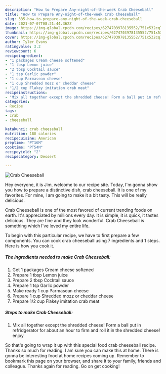 ```yaml
---
description: "How to Prepare Any-night-of-the-week Crab Cheeseball"
title: "How to Prepare Any-night-of-the-week Crab Cheeseball"
slug: 335-how-to-prepare-any-night-of-the-week-crab-cheeseball
date: 2021-07-07T08:21:44.362Z
image: https://img-global.cpcdn.com/recipes/6274703978135552/751x532cq70/crab-cheeseball-recipe-main-photo.jpg
thumbnail: https://img-global.cpcdn.com/recipes/6274703978135552/751x532cq70/crab-cheeseball-recipe-main-photo.jpg
cover: https://img-global.cpcdn.com/recipes/6274703978135552/751x532cq70/crab-cheeseball-recipe-main-photo.jpg
author: Tyler Evans
ratingvalue: 3.2
reviewcount: 6
recipeingredient:
- "1 packages Cream cheese softened"
- "1 tbsp Lemon juice"
- "2 tbsp Cocktail sauce"
- "1 tsp Garlic powder"
- "1 cup Parmasean cheese"
- "1 cup Shredded mozz or cheddar cheese"
- "1/2 cup Flakey imitation crab meat"
recipeinstructions:
- "Mix all together except the shredded cheese! Form a ball put in refridgerator for about an hour to firm and roll it in the shredded cheese! enjoy"
categories:
- Recipe
tags:
- crab
- cheeseball

katakunci: crab cheeseball 
nutrition: 188 calories
recipecuisine: American
preptime: "PT16M"
cooktime: "PT54M"
recipeyield: "2"
recipecategory: Dessert

---
```



![Crab Cheeseball](https://img-global.cpcdn.com/recipes/6274703978135552/751x532cq70/crab-cheeseball-recipe-main-photo.jpg)

Hey everyone, it is Jim, welcome to our recipe site. Today, I'm gonna show you how to prepare a distinctive dish, crab cheeseball. It is one of my favorites. For mine, I am going to make it a bit tasty. This will be really delicious.



Crab Cheeseball is one of the most favored of current trending foods on earth. It's appreciated by millions every day. It is simple, it is quick, it tastes delicious. They are fine and they look wonderful. Crab Cheeseball is something which I've loved my entire life.


To begin with this particular recipe, we have to first prepare a few components. You can cook crab cheeseball using 7 ingredients and 1 steps. Here is how you cook it.

<!--inarticleads1-->

##### The ingredients needed to make Crab Cheeseball:

1. Get 1 packages Cream cheese softened
1. Prepare 1 tbsp Lemon juice
1. Prepare 2 tbsp Cocktail sauce
1. Prepare 1 tsp Garlic powder
1. Make ready 1 cup Parmasean cheese
1. Prepare 1 cup Shredded mozz or cheddar cheese
1. Prepare 1/2 cup Flakey imitation crab meat




<!--inarticleads2-->

##### Steps to make Crab Cheeseball:

1. Mix all together except the shredded cheese! Form a ball put in refridgerator for about an hour to firm and roll it in the shredded cheese! enjoy




So that's going to wrap it up with this special food crab cheeseball recipe. Thanks so much for reading. I am sure you can make this at home. There is gonna be interesting food at home recipes coming up. Remember to bookmark this page on your browser, and share it to your family, friends and colleague. Thanks again for reading. Go on get cooking!
